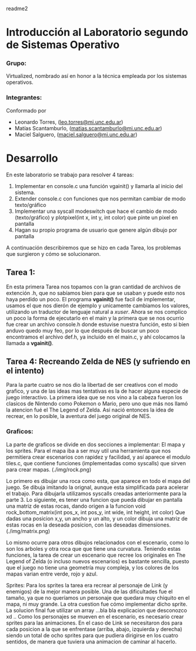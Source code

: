 readme2

# Introducción al Laboratorio segundo de Sistemas Operativo

### Grupo:

Virtualized, nombrado así en honor a la técnica empleada por los sistemas operativos.

### Integrantes:

Conformado por

- Leonardo Torres, (leo.torres@mi.unc.edu.ar)
- Matías Scantamburlo, (matias.scantamburlo@mi.unc.edu.ar)
- Maciel Salguero, (maciel.salguero@mi.unc.edu.ar)

# Desarrollo

En este laboratorio se trabajo para resolver 4 tareas:

1.  Implementar en console.c una función vgainit() y llamarla al inicio del sistema.
2.  Extender console.c con funciones que nos permitan cambiar de modo texto/gráfico
3.  Implementar una syscall modeswitch que hace el cambio de modo (texto/gráfico) y plotpixel(int x, int y, int color) que pinte un pixel en pantalla
4.  Hagan su propio programa de usuario que genere algún dibujo por pantalla

A continuación describiremos que se hizo en cada Tarea, los problemas que surgieron y cómo se solucionaron.

## Tarea 1:

En esta primera Tarea nos topamos con la gran cantidad de archivos de extención .h, que no sabíamos bien para que se usaban y puede esto nos haya perdido un poco. El programa **vgainit()** fue facil de implementar, usamos el que nos dierón de ejemplo y unicamente cambiamos los valores, utilizando un traductor de lenguaje natural a *xuser*. Ahora se nos complico un poco la forma de ejecutarlo en el main y la primera que se nos ocurrio fue crear un archivo console.h donde estuvise nuestra función, esto si bien anduvo quedo muy feo, por lo que después de buscar un poco encontramos el archivo def.h, ya incluido en el main.c, y ahí colocamos la llamada a **vgainit()**.


## Tarea 4: Recreando Zelda de NES (y sufriendo en el intento)

Para la parte cuatro se nos dio la libertad de ser creativos con el modo grafico, y una de las ideas mas tentativas
es la de hacer alguna especie de juego interactivo. La primera idea que se nos vino a la cabeza fueron los clasicos de Nintendo como Pokemon o Mario, pero uno que más nos llamó la atencion fué el The Legend of Zelda. Así nació entonces la idea de recrear, en lo posible, la aventura del juego original de NES. 

### Graficos:
La parte de graficos se divide en dos secciones a implementar: El mapa y los sprites. 
Para el mapa iba a ser muy util una herramienta que nos permitiera crear escenarios con rapidez y facilidad,
y así aparece el modulo tiles.c, que contiene funciones (implementadas como syscalls) que sirven para crear mapas.
(./img/rock.png)

Lo primero es dibujar una roca como esta, que aparece en todo el mapa del juego. Se dibuja imitando la orignal, aunque esta simplificada para acelerar el trabajo. Para dibujarla utilizamos syscalls creadas anteriormente para la parte 3. 
Lo siguiente, es tener una funcion que pueda dibujar en pantalla una matriz de estas rocas, dando origen a la funcion
void rock_bottom_matrix(int pos_x, int pos_y, int wide, int height, int color)
Que dadas una posicion x,y, un ancho y un alto, y un color dibuja una matriz de estas rocas en la deseada posicion, con las deseadas dimensiones.
(./img/matrix.png)

Lo mismo ocurre para otros dibujos relacionados con el escenario, como lo son los arboles y otra roca que que tiene una curvatura.
Teniendo estas funciones, la tarea de crear un escenario que recree los originales en The Legend of Zelda (o incluso nuevos escenarios) es bastante sencilla, puesto que el juego no tiene una geometría muy compleja, y los colores de los mapas varian entre verde, rojo y azul.

Sprites:
Para los sprites la tarea era recrear al personaje de Link (y enemigos) de la mejor manera posible. Una de las dificultades fue el tamaño, ya que no queríamos un personaje que quedara muy chiquito en el mapa, ni muy grande. La otra cuestion fue cómo implementar dicho sprite. La solucion final fue utilizar un array ...bla bla explicacion que desconozco xd .. 
Como los personajes se mueven en el escenario, es necesario crear sprites para las animaciones. En el caso de Link se necesitaron dos para cada posicion a la que se enfrentase (arriba, abajo, izquierda y derecha) siendo un total de ocho sprites para que pudiera dirigirse en los cuatro sentidos, de manera que tuviera una animacion de caminar al hacerlo.
